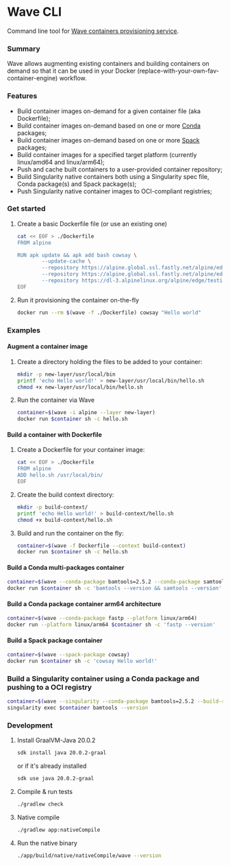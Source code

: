 # Wave CLI

Command line tool for [Wave containers provisioning service](https://github.com/seqeralabs/wave).

### Summary 

Wave allows augmenting existing containers and building containers on demand so
that it can be used in your Docker (replace-with-your-own-fav-container-engine) workflow.

### Features

* Build container images on-demand for a given container file (aka Dockerfile);
* Build container images on-demand based on one or more [Conda](https://conda.io/) packages;
* Build container images on-demand based on one or more [Spack](https://spack.io/)  packages;
* Build container images for a specified target platform (currently linux/amd64 and linux/arm64);
* Push and cache built containers to a user-provided container repository;
* Build Singularity native containers both using a Singularity spec file, Conda package(s) and Spack package(s);
* Push Singularity native container images to OCI-compliant registries;
  

### Get started

1. Create a basic Dockerfile file (or use an existing one)
   
    ```bash
    cat << EOF > ./Dockerfile
    FROM alpine 

    RUN apk update && apk add bash cowsay \
            --update-cache \
            --repository https://alpine.global.ssl.fastly.net/alpine/edge/community \
            --repository https://alpine.global.ssl.fastly.net/alpine/edge/main \
            --repository https://dl-3.alpinelinux.org/alpine/edge/testing
    EOF
    ```

2. Run it provisioning the container on-the-fly


    ```bash
    docker run --rm $(wave -f ./Dockerfile) cowsay "Hello world"
    ```


### Examples 

#### Augment a container image 

1. Create a directory holding the files to be added to your container:

    ```bash
    mkdir -p new-layer/usr/local/bin
    printf 'echo Hello world!' > new-layer/usr/local/bin/hello.sh 
    chmod +x new-layer/usr/local/bin/hello.sh
    ```

2. Run the container via Wave 

    ```bash
    container=$(wave -i alpine --layer new-layer)
    docker run $container sh -c hello.sh
    ```

#### Build a container with Dockerfile 

1. Create a Dockerfile for your container image: 

    ```bash
    cat << EOF > ./Dockerfile
    FROM alpine 
    ADD hello.sh /usr/local/bin/
    EOF
    ```

1. Create the build context directory:

    ```bash
    mkdir -p build-context/
    printf 'echo Hello world!' > build-context/hello.sh 
    chmod +x build-context/hello.sh 
    ```

2. Build and run the container on the fly:

    ```bash
    container=$(wave -f Dockerfile --context build-context)
    docker run $container sh -c hello.sh
    ```

#### Build a Conda multi-packages container 

```bash
container=$(wave --conda-package bamtools=2.5.2 --conda-package samtools=1.17)
docker run $container sh -c 'bamtools --version && samtools --version'
```

#### Build a Conda package container arm64 architecture

```bash
container=$(wave --conda-package fastp --platform linux/arm64)
docker run --platform linux/arm64 $container sh -c 'fastp --version'
```

#### Build a Spack package container

```bash
container=$(wave --spack-package cowsay)
docker run $container sh -c 'cowsay Hello world!'
```

### Build a Singularity container using a Conda package and pushing to a OCI registry 

```bash
container=$(wave --singularity --conda-package bamtools=2.5.2 --build-repo docker.io/user/repo --freeze --await)
singularity exec $container bamtools --version
```

### Development

1. Install GraalVM-Java 20.0.2

    ```bash
    sdk install java 20.0.2-graal
    ```

    or if it's already installed

   ```bash
   sdk use java 20.0.2-graal
   ```

2. Compile & run tests 

    ```bash
    ./gradlew check
    ```

3. Native compile

    ```bash
    ./gradlew app:nativeCompile
    ```

4. Run the native binary 

    ```bash
    ./app/build/native/nativeCompile/wave --version
    ```
